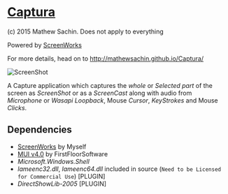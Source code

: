 # [Captura](http://mathewsachin.github.io/Captura/)
(c) 2015 Mathew Sachin. Does not apply to everything

Powered by [ScreenWorks](https://github.com/MathewSachin/ScreenWorks)

For more details, head on to http://mathewsachin.github.io/Captura/

![ScreenShot](https://mathewsachin.github.io/Captura/images/Home.png)

A Capture application which captures the _whole_ or _Selected part_ of the screen as _ScreenShot_ or as a _ScreenCast_
along with audio from _Microphone_ or _Wasapi Loopback_, Mouse _Cursor_, _KeyStrokes_ and Mouse _Clicks_.

Dependencies
--------------------------------------------------------------
* [ScreenWorks](https://github.com/MathewSachin/ScreenWorks) by Myself
* [MUI v4.0](https://github.com/firstfloorsoftware/mui) by FirstFloorSoftware
* _Microsoft.Windows.Shell_
* _lameenc32.dll_, _lameenc64.dll_ included in source (`Need to be Licensed for Commercial Use`) [PLUGIN]
* _DirectShowLib-2005_ [PLUGIN]
